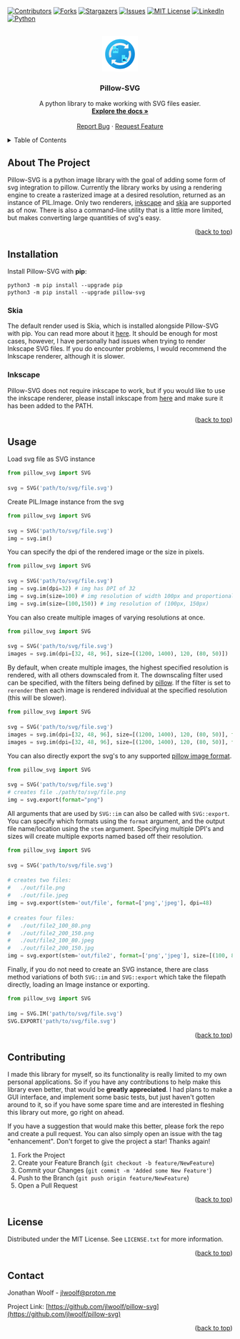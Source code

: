 <!-- Improved compatibility of back to top link: See: https://github.com/othneildrew/Best-README-Template/pull/73 -->
<a name="readme-top"></a>
<!--
*** Thanks for checking out the Best-README-Template. If you have a suggestion
*** that would make this better, please fork the repo and create a pull request
*** or simply open an issue with the tag "enhancement".
*** Don't forget to give the project a star!
*** Thanks again! Now go create something AMAZING! :D
-->



<!-- PROJECT SHIELDS -->
<!--
*** I'm using markdown "reference style" links for readability.
*** Reference links are enclosed in brackets [ ] instead of parentheses ( ).
*** See the bottom of this document for the declaration of the reference variables
*** for contributors-url, forks-url, etc. This is an optional, concise syntax you may use.
*** https://www.markdownguide.org/basic-syntax/#reference-style-links
-->
[![Contributors][contributors-shield]][contributors-url]
[![Forks][forks-shield]][forks-url]
[![Stargazers][stars-shield]][stars-url]
[![Issues][issues-shield]][issues-url]
[![MIT License][license-shield]][license-url]
[![LinkedIn][linkedin-shield]][linkedin-url]
[![Python][Python-badge]][Python-url]




<!-- PROJECT LOGO -->
<br />
<div align="center">
  <a href="https://github.com/jlwoolf/pillow-svg">
    <img src="https://raw.githubusercontent.com/jlwoolf/pillow-svg/master/logo.svg" alt="Logo" width="80" height="80">
  </a>

<h3 align="center">Pillow-SVG</h3>

  <p align="center">
    A python library to make working with SVG files easier.
    <br />
    <a href="https://github.com/jlwoolf/pillow-svg"><strong>Explore the docs »</strong></a>
    <br />
    <br />
    <a href="https://github.com/jlwoolf/pillow-svg/issues">Report Bug</a>
    ·
    <a href="https://github.com/jlwoolf/pillow-svg/issues">Request Feature</a>
  </p>
</div>



<!-- TABLE OF CONTENTS -->
<details>
  <summary>Table of Contents</summary>
  <ol>
    <li>
      <a href="#about-the-project">About The Project</a>
      <ul>
        <li><a href="#built-with">Built With</a></li>
      </ul>
    </li>
    <li>
      <a href="#installation">Installation</a>
      <ul>
        <li><a href="#inkscape">Inkscape</a></li>
      </ul>
    </li>
    <li><a href="#usage">Usage</a></li>
    <li><a href="#contributing">Contributing</a></li>
    <li><a href="#license">License</a></li>
    <li><a href="#contact">Contact</a></li>
  </ol>
</details>



<!-- ABOUT THE PROJECT -->
## About The Project

<!-- [![Product Name Screen Shot][product-screenshot]](https://example.com) -->

Pillow-SVG is a python image library with the goal of adding some form of svg integration to pillow. Currently the library works by using a rendering engine to create a rasterized image at a desired resolution, returned as an instance of PIL.Image. Only two renderers, [inkscape](https://inkscape.org/) and [skia](https://skia.org/) are supported as of now. There is also a command-line utility that is a little more limited, but makes converting large quantities of svg's easy.



<p align="right">(<a href="#readme-top">back to top</a>)</p>

## Installation

Install Pillow-SVG with **pip**:

```
python3 -m pip install --upgrade pip
python3 -m pip install --upgrade pillow-svg
```

### Skia

The default render used is Skia, which is installed alongside Pillow-SVG with pip.  You can read more about it [here](https://skia.org/docs/). It should be enough for most cases, however, I have personally had issues when trying to render Inkscape SVG files. If you do encounter problems, I would recommend the Inkscape renderer, although it is slower.

### Inkscape

Pillow-SVG does not require inkscape to work, but if you would like to use the inkscape renderer, please install inkscape from [here](https://inkscape.org/release/inkscape-1.2.1/) and make sure it has been added to the PATH.



<p align="right">(<a href="#readme-top">back to top</a>)</p>

<!-- USAGE EXAMPLES -->
## Usage

Load svg file as SVG instance
```py
from pillow_svg import SVG

svg = SVG('path/to/svg/file.svg')
```

Create PIL.Image instance from the svg
```py
from pillow_svg import SVG

svg = SVG('path/to/svg/file.svg')
img = svg.im()
```

You can specify the dpi of the rendered image or the size in pixels.

```py
from pillow_svg import SVG

svg = SVG('path/to/svg/file.svg')
img = svg.im(dpi=32) # img has DPI of 32
img = svg.im(size=100) # img resolution of width 100px and proportional height
img = svg.im(size=(100,150)) # img resolution of (100px, 150px)
```

You can also create multiple images of varying resolutions at once.
```py
from pillow_svg import SVG

svg = SVG('path/to/svg/file.svg')
images = svg.im(dpi=[32, 48, 96], size=[(1200, 1400), 120, (80, 50)]) 
```

By default, when create multiple images, the highest specified resolution is rendered, with all others downscaled from it. The downscaling filter used
can be specified, with the filters being defined by [pillow](https://pillow.readthedocs.io/en/stable/reference/Image.html#PIL.Image.Resampling). If the filter
is set to `rerender` then each image is rendered individual at the specified resolution (this will be slower).

```py
from pillow_svg import SVG

svg = SVG('path/to/svg/file.svg')
images = svg.im(dpi=[32, 48, 96], size=[(1200, 1400), 120, (80, 50)], filter='nearest') # faster
images = svg.im(dpi=[32, 48, 96], size=[(1200, 1400), 120, (80, 50)], filter='rerender') # slower 
```

You can also directly export the svg's to any supported [pillow image format](https://pillow.readthedocs.io/en/stable/handbook/image-file-formats.html).
```py
from pillow_svg import SVG

svg = SVG('path/to/svg/file.svg')
# creates file ./path/to/svg/file.png
img = svg.export(format="png")
```

All arguments that are used by `SVG::im` can also be called with `SVG::export`. You can specify which formats using the `format` argument, and the output file name/location using the `stem` argument. Specifying multiple DPI's and sizes will create multiple exports named based off their resolution.

```py
from pillow_svg import SVG

svg = SVG('path/to/svg/file.svg')

# creates two files: 
#   ./out/file.png 
#   ./out/file.jpeg
img = svg.export(stem='out/file', format=['png','jpeg'], dpi=48)

# creates four files: 
#   ./out/file2_100_80.png
#   ./out/file2_200_150.png
#   ./out/file2_100_80.jpeg
#   ./out/file2_200_150.jpg
img = svg.export(stem='out/file2', format=['png','jpeg'], size=[(100, 80), (200, 150)])
```

Finally, if you do not need to create an SVG instance, there are class method variations of both `SVG::im` and `SVG::export` which take the filepath directly, loading an Image instance or exporting.
```py
from pillow_svg import SVG

img = SVG.IM('path/to/svg/file.svg')
SVG.EXPORT('path/to/svg/file.svg')
```

<p align="right">(<a href="#readme-top">back to top</a>)</p>



<!-- CONTRIBUTING -->
## Contributing

I made this library for myself, so its functionality is really limited to my own personal applications. So if you have any contributions to help make this library even better, that would be **greatly appreciated**. I had plans to make a GUI interface, and implement some basic tests, but just haven't gotten around to it, so if you have some spare time and are interested in fleshing this library out more, go right on ahead.

If you have a suggestion that would make this better, please fork the repo and create a pull request. You can also simply open an issue with the tag "enhancement".
Don't forget to give the project a star! Thanks again!

1. Fork the Project
2. Create your Feature Branch (`git checkout -b feature/NewFeature`)
3. Commit your Changes (`git commit -m 'Added some New Feature'`)
4. Push to the Branch (`git push origin feature/NewFeature`)
5. Open a Pull Request

<p align="right">(<a href="#readme-top">back to top</a>)</p>



<!-- LICENSE -->
## License

Distributed under the MIT License. See `LICENSE.txt` for more information.

<p align="right">(<a href="#readme-top">back to top</a>)</p>



<!-- CONTACT -->
## Contact

Jonathan Woolf  - jlwoolf@proton.me

Project Link: [https://github.com/jlwoolf/pillow-svg](https://github.com/jlwoolf/pillow-svg)

<p align="right">(<a href="#readme-top">back to top</a>)</p>



<!-- MARKDOWN LINKS & IMAGES -->
<!-- https://www.markdownguide.org/basic-syntax/#reference-style-links -->
[contributors-shield]: https://img.shields.io/github/contributors/jlwoolf/pillow-svg.svg?style=for-the-badge
[contributors-url]: https://github.com/jlwoolf/pillow-svg/graphs/contributors
[forks-shield]: https://img.shields.io/github/forks/jlwoolf/pillow-svg.svg?style=for-the-badge
[forks-url]: https://github.com/jlwoolf/pillow-svg/network/members
[stars-shield]: https://img.shields.io/github/stars/jlwoolf/pillow-svg.svg?style=for-the-badge
[stars-url]: https://github.com/jlwoolf/pillow-svg/stargazers
[issues-shield]: https://img.shields.io/github/issues/jlwoolf/pillow-svg.svg?style=for-the-badge
[issues-url]: https://github.com/jlwoolf/pillow-svg/issues
[license-shield]: https://img.shields.io/github/license/jlwoolf/pillow-svg.svg?style=for-the-badge
[license-url]: https://github.com/jlwoolf/pillow-svg/blob/master/LICENSE.txt
[linkedin-shield]: https://img.shields.io/badge/-LinkedIn-black.svg?style=for-the-badge&logo=linkedin&colorB=555
[linkedin-url]: https://linkedin.com/in/jlwoolf
[product-screenshot]: images/screenshot.png
[Python-badge]: https://img.shields.io/badge/Python-3776AB?style=for-the-badge&logo=python&logoColor=white
[Python-url]: https://www.python.org/